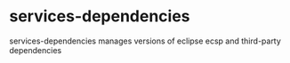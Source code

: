 # services-dependencies
services-dependencies manages versions of eclipse ecsp and third-party dependencies
